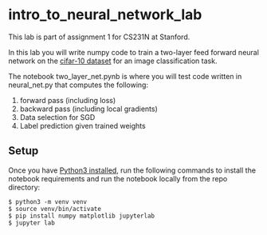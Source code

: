 # intro_to_neural_network_lab

This lab is part of assignment 1 for CS231N at Stanford.

In this lab you will write numpy code to train a two-layer feed forward neural network 
on the [cifar-10 dataset](https://www.cs.toronto.edu/~kriz/cifar.html) for an image classification task.

The notebook two_layer_net.pynb is where you will test code written in neural_net.py that computes the 
following:
1. forward pass (including loss)
2. backward pass (including local gradients)
3. Data selection for SGD
4. Label prediction given trained weights

## Setup

Once you have [Python3 installed](https://www.python.org/downloads/), run the following commands to install the notebook requirements and run the notebook locally
from the repo directory:

`$ python3 -m venv venv`\
`$ source venv/bin/activate`\
`$ pip install numpy matplotlib jupyterlab`\
`$ jupyter lab`


